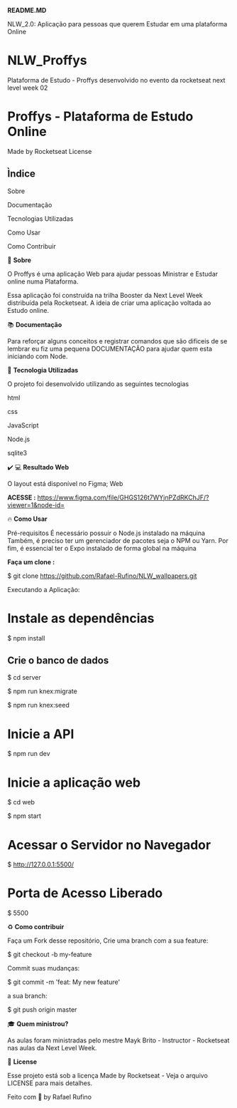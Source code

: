 **README.MD**



NLW_2.0: Aplicação para pessoas que querem Estudar em uma plataforma Online


# NLW_Proffys
Plataforma de Estudo - Proffys desenvolvido no evento da rocketseat next level week 02


# Proffys - Plataforma de Estudo Online

Made by Rocketseat License




## Ìndice  

Sobre

Documentação

Tecnologias Utilizadas

Como Usar

Como Contribuir

🔖 **Sobre**
	

O Proffys é uma aplicação Web para ajudar pessoas Ministrar e Estudar online numa Plataforma.

Essa aplicação foi construída na trilha Booster da Next Level Week distribuída pela Rocketseat. A ideia de criar uma aplicação voltada ao Estudo online.

  
📚  **Documentação**

Para reforçar alguns conceitos e registrar comandos que são dificeis de se lembrar eu fiz uma pequena DOCUMENTAÇÃO para ajudar quem esta iniciando com  Node.


🚀  **Tecnologia Utilizadas**

O projeto foi desenvolvido utilizando as seguintes tecnologias

html

css

JavaScript

Node.js

sqlite3

✔️ 💻  **Resultado Web**

O layout está disponível no Figma;
Web 

**ACESSE :** https://www.figma.com/file/GHGS126t7WYjnPZdRKChJF/?viewer=1&node-id=

🔥  **Como Usar**

Pré-requisitos
É necessário possuir o Node.js instalado na máquina
Também, é preciso ter um gerenciador de pacotes seja o NPM ou Yarn.
Por fim, é essencial ter o Expo instalado de forma global na máquina

**Faça um clone :**

  $ git clone https://github.com/Rafael-Rufino/NLW_wallpapers.git
  
Executando a Aplicação:

  # Instale as dependências
  $ npm install

  ## Crie o banco de dados
  $ cd server
  
  $ npm run knex:migrate
  
  $ npm run knex:seed

  # Inicie a API
  $ npm run dev

  # Inicie a aplicação web
  $ cd web
  
  $ npm start
  
  # Acessar o Servidor no Navegador
  $ http://127.0.0.1:5500/
 
  # Porta de Acesso Liberado
  $ 5500




♻️  **Como contribuir**

Faça um Fork desse repositório,
Crie uma branch com a sua feature:

$ git checkout -b my-feature

 Commit suas mudanças:
 
 $ git commit -m 'feat: My new feature'

  a sua branch: 
  
  $ git push origin master

🎓 **Quem ministrou?**

As aulas foram ministradas pelo mestre Mayk Brito - Instructor - Rocketseat nas aulas da Next Level Week.

📝 **License**

Esse projeto está sob a licença Made by Rocketseat - Veja o arquivo LICENSE para mais detalhes.

Feito com 💜 by Rafael Rufino



